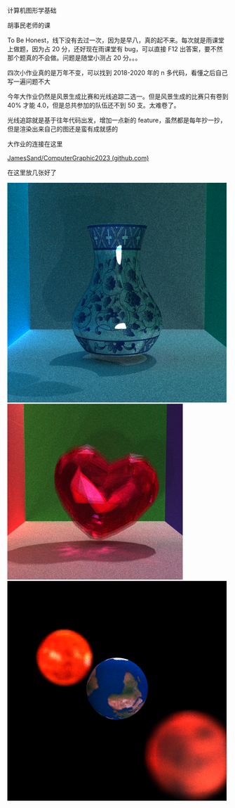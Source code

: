 计算机图形学基础

胡事民老师的课

To Be Honest，线下没有去过一次，因为是早八，真的起不来。每次就是雨课堂上做题，因为占 20 分，还好现在雨课堂有 bug，可以直接 F12 出答案，要不然那个题真的不会做。问题是随堂小测占 20 分。。。

四次小作业真的是万年不变，可以找到 2018-2020 年的 n 多代码，看懂之后自己写一遍问题不大

今年大作业仍然是风景生成比赛和光线追踪二选一。但是风景生成的比赛只有卷到 40% 才能 4.0，但是总共参加的队伍还不到 50 支。太难卷了。

光线追踪就是基于往年代码出发，增加一点新的 feature，虽然都是每年抄一抄，但是渲染出来自己的图还是蛮有成就感的

大作业的连接在这里

[JamesSand/ComputerGraphic2023 (github.com)](https://github.com/JamesSand/ComputerGraphic2023)

在这里放几张好了

<img src="./img/vase.bmp" style="zoom:50%;" />


<img src="./img/heart_fall.bmp" style="zoom:50%;" />

<img src="./img/earth.bmp" style="zoom:50%;" />



